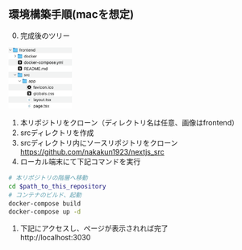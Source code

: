 ## 環境構築手順(macを想定)
0. 完成後のツリー<br>
<img src="./tree.png" width="25%">

1. 本リポジトリをクローン（ディレクトリ名は任意、画像はfrontend）
2. srcディレクトリを作成
3. srcディレクトリ内にソースリポジトリをクローン<br>
https://github.com/nakakun1923/nextjs_src
4. ローカル端末にて下記コマンドを実行
```zsh
# 本リポジトリの階層へ移動
cd $path_to_this_repository
# コンテナのビルド、起動
docker-compose build
docker-compose up -d
```
1. 下記にアクセスし、ページが表示されれば完了<br>
http://localhost:3030
